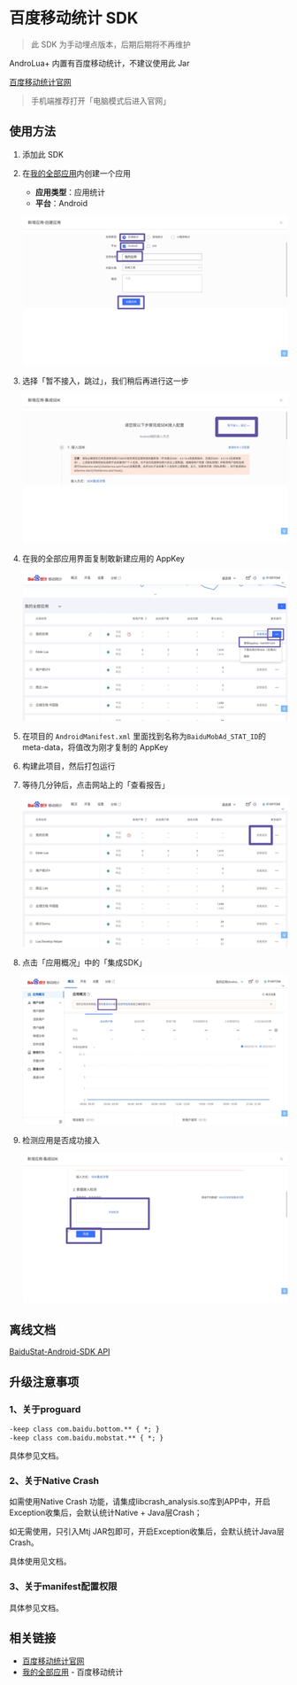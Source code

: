 # 百度移动统计 SDK

> 此 SDK 为手动埋点版本，后期后期将不再维护

AndroLua+ 内置有百度移动统计，不建议使用此 Jar

[百度移动统计官网](https://mtj.baidu.com/)

> 手机端推荐打开「电脑模式后进入官网」

## 使用方法

1. 添加此 SDK
2. 在[我的全部应用](https://mtj.baidu.com/web/dashboard)内创建一个应用
    * __应用类型__：应用统计
    * __平台__：Android

    ![](images/step2.jpg)

3. 选择「暂不接入，跳过」，我们稍后再进行这一步

    ![](images/step3.jpg)

4. 在我的全部应用界面复制敢新建应用的 AppKey

    ![](images/step4.jpg)

5. 在项目的 `AndroidManifest.xml` 里面找到名称为`BaiduMobAd_STAT_ID`的 meta-data，将值改为刚才复制的 AppKey
6. 构建此项目，然后打包运行
7. 等待几分钟后，点击网站上的「查看报告」

    ![](images/step7.jpg)

8. 点击「应用概况」中的「集成SDK」

    ![](images/step8.jpg)

9. 检测应用是否成功接入

    ![](images/step9.jpg)

## 离线文档

[BaiduStat-Android-SDK API](doc/api/index-all.html)

## 升级注意事项

### 1、关于proguard

```
-keep class com.baidu.bottom.** { *; }
-keep class com.baidu.mobstat.** { *; }
```

具体参见文档。

### 2、关于Native Crash

如需使用Native Crash 功能，请集成libcrash_analysis.so库到APP中，开启Exception收集后，会默认统计Native + Java层Crash；

如无需使用，只引入Mtj JAR包即可，开启Exception收集后，会默认统计Java层Crash。

具体使用见文档。

### 3、关于manifest配置权限
具体参见文档。

## 相关链接

* [百度移动统计官网](https://mtj.baidu.com/)
* [我的全部应用](https://mtj.baidu.com/web/dashboard) - 百度移动统计
